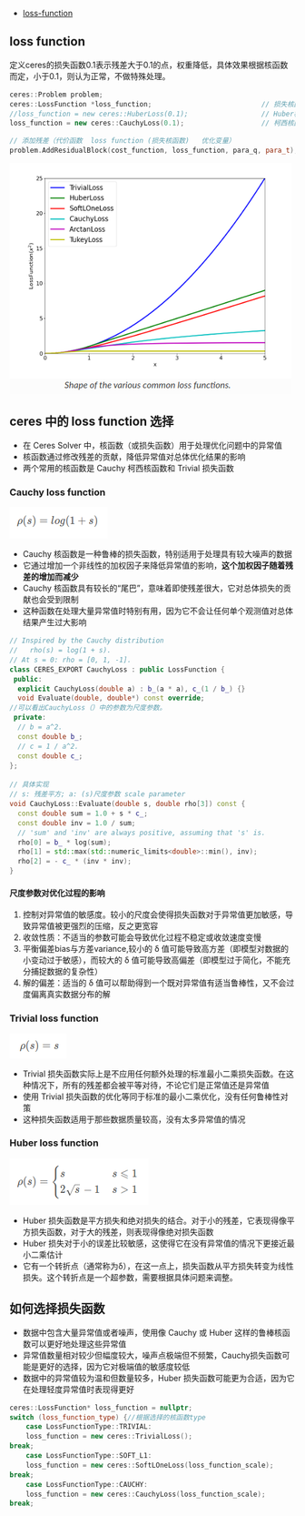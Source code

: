 - [loss-function](#loss-function)

## loss function

定义ceres的损失函数0.1表示残差大于0.1的点，权重降低，具体效果根据核函数而定，小于0.1，则认为正常，不做特殊处理。

```cpp
ceres::Problem problem;
ceres::LossFunction *loss_function;                           // 损失核函数
//loss_function = new ceres::HuberLoss(0.1);                  // Huber核函数
loss_function = new ceres::CauchyLoss(0.1);                   // 柯西核函数
```

```cpp
// 添加残差（代价函数  loss function (损失核函数)   优化变量） 
problem.AddResidualBlock(cost_function, loss_function, para_q, para_t);

```

![](./img/lossfunction/img1.png)

## ceres 中的 loss function 选择

- 在 Ceres Solver 中，核函数（或损失函数）用于处理优化问题中的异常值
- 核函数通过修改残差的贡献，降低异常值对总体优化结果的影响
- 两个常用的核函数是 Cauchy  柯西核函数和 Trivial 损失函数

### Cauchy loss function

![](./img/lossfunction/img2.png)

- Cauchy 核函数是一种鲁棒的损失函数，特别适用于处理具有较大噪声的数据
- 它通过增加一个非线性的加权因子来降低异常值的影响，**这个加权因子随着残差的增加而减少**
- Cauchy 核函数具有较长的“尾巴”，意味着即使残差很大，它对总体损失的贡献也会受到限制
- 这种函数在处理大量异常值时特别有用，因为它不会让任何单个观测值对总体结果产生过大影响

```cpp
// Inspired by the Cauchy distribution
//   rho(s) = log(1 + s).
// At s = 0: rho = [0, 1, -1].
class CERES_EXPORT CauchyLoss : public LossFunction {
 public:
  explicit CauchyLoss(double a) : b_(a * a), c_(1 / b_) {}
  void Evaluate(double, double*) const override;
//可以看出CauchyLoss（）中的参数为尺度参数。
 private:
  // b = a^2.
  const double b_;
  // c = 1 / a^2.
  const double c_;
};

// 具体实现
// s: 残差平方; a: (s)尺度参数 scale parameter
void CauchyLoss::Evaluate(double s, double rho[3]) const {
  const double sum = 1.0 + s * c_;
  const double inv = 1.0 / sum;
  // 'sum' and 'inv' are always positive, assuming that 's' is.
  rho[0] = b_ * log(sum);
  rho[1] = std::max(std::numeric_limits<double>::min(), inv);
  rho[2] = - c_ * (inv * inv);
}

```

#### 尺度参数对优化过程的影响

1. 控制对异常值的敏感度。较小的尺度会使得损失函数对于异常值更加敏感，导致异常值被更强烈的压缩，反之更宽容
2. 收敛性质：不适当的参数可能会导致优化过程不稳定或收敛速度变慢
3. 平衡偏差bias与方差variance,较小的 δ 值可能导致高方差（即模型对数据的小变动过于敏感），而较大的 δ 值可能导致高偏差（即模型过于简化，不能充分捕捉数据的复杂性）
4. 解的偏差：适当的 δ 值可以帮助得到一个既对异常值有适当鲁棒性，又不会过度偏离真实数据分布的解

### Trivial loss function

![](./img/lossfunction/img3.png)

- Trivial 损失函数实际上是不应用任何额外处理的标准最小二乘损失函数。在这种情况下，所有的残差都会被平等对待，不论它们是正常值还是异常值
- 使用 Trivial 损失函数的优化等同于标准的最小二乘优化，没有任何鲁棒性对策
- 这种损失函数适用于那些数据质量较高，没有太多异常值的情况

### Huber loss function

![](./img/lossfunction/img4.png)

- Huber 损失函数是平方损失和绝对损失的结合。对于小的残差，它表现得像平方损失函数，对于大的残差，则表现得像绝对损失函数
- Huber 损失对于小的误差比较敏感，这使得它在没有异常值的情况下更接近最小二乘估计
- 它有一个转折点（通常称为δ），在这一点上，损失函数从平方损失转变为线性损失。这个转折点是一个超参数，需要根据具体问题来调整。

## 如何选择损失函数

- 数据中包含大量异常值或者噪声，使用像 Cauchy 或 Huber 这样的鲁棒核函数可以更好地处理这些异常值
- 异常值数量相对较少但幅度较大，噪声点极端但不频繁，Cauchy损失函数可能是更好的选择，因为它对极端值的敏感度较低
- 数据中的异常值较为温和但数量较多，Huber 损失函数可能更为合适，因为它在处理轻度异常值时表现得更好

```cpp
ceres::LossFunction* loss_function = nullptr;
switch (loss_function_type) {//根据选择的核函数type
    case LossFunctionType::TRIVIAL:
    loss_function = new ceres::TrivialLoss();
break;
    case LossFunctionType::SOFT_L1:
    loss_function = new ceres::SoftLOneLoss(loss_function_scale);
break;
    case LossFunctionType::CAUCHY:
    loss_function = new ceres::CauchyLoss(loss_function_scale);
break;

```
